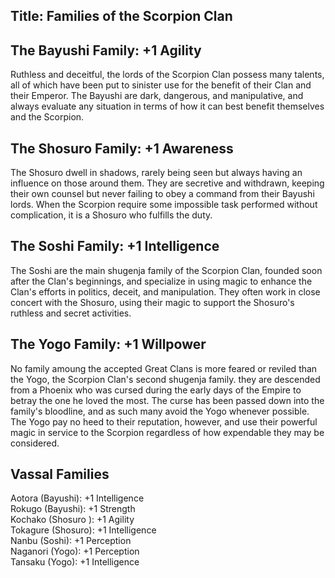 Title: Families of the Scorpion Clan
---
## The Bayushi Family: +1 Agility

Ruthless and deceitful, the lords of the Scorpion Clan possess many talents, all of which have been put to sinister use for the benefit of their Clan and their Emperor. The Bayushi are dark, dangerous, and manipulative, and always evaluate any situation in terms of how it can best benefit themselves and the Scorpion.

## The Shosuro Family: +1 Awareness

The Shosuro dwell in shadows, rarely being seen but always having an influence on those around them. They are secretive and withdrawn, keeping their own counsel but never failing to obey a command from their Bayushi lords. When the Scorpion require some impossible task performed without complication, it is a Shosuro who fulfills the duty.

## The Soshi Family: +1 Intelligence

The Soshi are the main shugenja family of the Scorpion Clan, founded soon after the Clan's beginnings, and specialize in using magic to enhance the Clan's efforts in politics, deceit, and manipulation. They often work in close concert with the Shosuro, using their magic to support the Shosuro's ruthless and secret activities.

## The Yogo Family: +1 Willpower

No family amoung the accepted Great Clans is more feared or reviled than the Yogo, the Scorpion Clan's second shugenja family. they are descended from a Phoenix who was cursed during the early days of the Empire to betray the one he loved the most. The curse has been passed down into the family's bloodline, and as such many avoid the Yogo whenever possible. The Yogo pay no heed to their reputation, however, and use their powerful magic in service to the Scorpion regardless of how expendable they may be considered.

## Vassal Families

Aotora (Bayushi): +1 Intelligence<br/>
Rokugo (Bayushi): +1 Strength<br/>
Kochako (Shosuro ): +1 Agility<br/>
Tokagure (Shosuro): +1 Intelligence<br/>
Nanbu (Soshi): +1 Perception<br/>
Naganori (Yogo): +1 Perception<br/>
Tansaku (Yogo): +1 Intelligence

